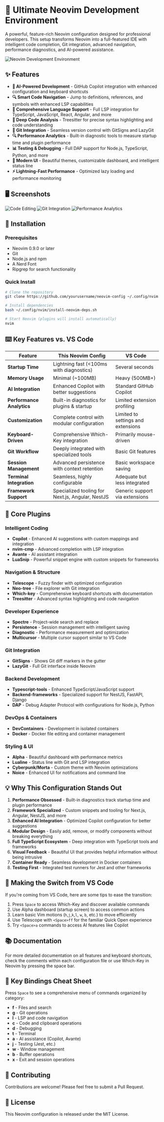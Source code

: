 # 🚀 Ultimate Neovim Development Environment

A powerful, feature-rich Neovim configuration designed for professional developers. This setup transforms Neovim into a full-featured IDE with intelligent code completion, Git integration, advanced navigation, performance diagnostics, and AI-powered assistance.

![Neovim Development Environment](https://raw.githubusercontent.com/yourusername/neovim-config/main/screenshots/dashboard.png)

## ✨ Features

- **🧠 AI-Powered Development** - GitHub Copilot integration with enhanced configuration and keyboard shortcuts
- **🔍 Smart Code Navigation** - Jump to definitions, references, and symbols with enhanced LSP capabilities
- **🔧 Comprehensive Language Support** - Full LSP integration for TypeScript, JavaScript, React, Angular, and more
- **🌲 Deep Code Analysis** - Treesitter for precise syntax highlighting and code understanding
- **🔄 Git Integration** - Seamless version control with GitSigns and LazyGit
- **🔍 Performance Analytics** - Built-in diagnostic tools to measure startup time and plugin performance
- **📊 Testing & Debugging** - Full DAP support for Node.js, TypeScript, Python, and more
- **🎨 Modern UI** - Beautiful themes, customizable dashboard, and intelligent status line
- **⚡ Lightning-Fast Performance** - Optimized lazy loading and performance monitoring

## 🖥️ Screenshots

![Code Editing](https://raw.githubusercontent.com/yourusername/neovim-config/main/screenshots/code-editing.png)
![Git Integration](https://raw.githubusercontent.com/yourusername/neovim-config/main/screenshots/git-integration.png)
![Performance Analytics](https://raw.githubusercontent.com/yourusername/neovim-config/main/screenshots/performance.png)

## 🔧 Installation

### Prerequisites

- Neovim 0.9.0 or later
- Git
- Node.js and npm
- A Nerd Font
- Ripgrep for search functionality

### Quick Install

```bash
# Clone the repository
git clone https://github.com/yourusername/neovim-config ~/.config/nvim

# Install dependencies
bash ~/.config/nvim/install-neovim-deps.sh

# Start Neovim (plugins will install automatically)
nvim
```

## ⌨️ Key Features vs. VS Code

| Feature | This Neovim Config | VS Code |
|---------|--------|---------|
| **Startup Time** | Lightning fast (<100ms with diagnostics) | Several seconds |
| **Memory Usage** | Minimal (~100MB) | Heavy (500MB+) |
| **AI Integration** | Enhanced Copilot with better suggestions | Standard GitHub Copilot |
| **Performance Analytics** | Built-in diagnostics for plugins & startup | Limited extension profiling |
| **Customization** | Complete control with modular configuration | Limited to settings and extensions |
| **Keyboard-Driven** | Comprehensive Which-Key integration | Primarily mouse-driven |
| **Git Workflow** | Deeply integrated with specialized tools | Basic Git features |
| **Session Management** | Advanced persistence with context retention | Basic workspace saving |
| **Terminal Integration** | Seamless, highly configurable | Adequate but less integrated |
| **Framework Support** | Specialized tooling for Next.js, Angular, NestJS | Generic support via extensions |

## 🧩 Core Plugins

### Intelligent Coding
- **Copilot** - Enhanced AI suggestions with custom mappings and integration
- **nvim-cmp** - Advanced completion with LSP integration
- **Avante** - AI assistant integration
- **LuaSnip** - Powerful snippet engine with custom snippets for frameworks

### Navigation & Structure
- **Telescope** - Fuzzy finder with optimized configuration
- **Neo-tree** - File explorer with Git integration
- **Which-key** - Comprehensive keyboard shortcuts with documentation
- **Treesitter** - Advanced syntax highlighting and code navigation

### Developer Experience
- **Spectre** - Project-wide search and replace
- **Persistence** - Session management with intelligent saving
- **Diagnostic** - Performance measurement and optimization
- **Multicursor** - Multiple cursor support similar to VS Code

### Git Integration
- **GitSigns** - Shows Git diff markers in the gutter
- **LazyGit** - Full Git interface inside Neovim

### Backend Development
- **Typescript-tools** - Enhanced TypeScript/JavaScript support
- **Backend-frameworks** - Specialized support for NestJS, FastAPI, Django
- **DAP** - Debug Adapter Protocol with configurations for Node.js, Python

### DevOps & Containers
- **DevContainers** - Development in isolated containers
- **Docker** - Docker file editing and container management

### Styling & UI
- **Alpha** - Beautiful dashboard with performance metrics
- **Lualine** - Status line with Git and LSP integration
- **Cyberpunk/Morta** - Custom theme with Neovim optimizations
- **Noice** - Enhanced UI for notifications and command line

## 💡 Why This Configuration Stands Out

1. **Performance Obsessed** - Built-in diagnostics track startup time and plugin performance
2. **Framework Specialized** - Custom snippets and tooling for Next.js, Angular, NestJS, and more
3. **Enhanced AI Integration** - Optimized Copilot configuration for better suggestions
4. **Modular Design** - Easily add, remove, or modify components without breaking everything
5. **Full TypeScript Ecosystem** - Deep integration with TypeScript tools and frameworks
6. **Visual Feedback** - Beautiful UI that provides helpful information without being intrusive
7. **Container Ready** - Seamless development in Docker containers
8. **Testing First** - Integrated test runners for Jest and other frameworks

## 🤔 Making the Switch from VS Code

If you're coming from VS Code, here are some tips to ease the transition:

1. Press `Space` to access Which-Key and discover available commands
2. Use Alpha dashboard (startup screen) to access common actions
3. Learn basic Vim motions (`h`,`j`,`k`,`l`, `w`, `b`, etc.) to move efficiently
4. Use Telescope with `<Space>ff` for the familiar Quick Open experience
5. Try `<Space>a` commands to access AI features like Copilot

## 📚 Documentation

For more detailed documentation on all features and keyboard shortcuts, check the comments within each configuration file or use Which-Key in Neovim by pressing the space bar.

## 🔑 Key Bindings Cheat Sheet

Press `Space` to see a comprehensive menu of commands organized by category:

- **f** - Files and search
- **g** - Git operations
- **l** - LSP and code navigation
- **c** - Code and clipboard operations
- **d** - Debugging
- **t** - Terminal
- **a** - AI assistance (Copilot, Avante)
- **j** - Testing (Jest, etc.)
- **w** - Window management
- **b** - Buffer operations
- **x** - Exit and session operations

## 🤝 Contributing

Contributions are welcome! Please feel free to submit a Pull Request.

## 📝 License

This Neovim configuration is released under the MIT License.
